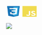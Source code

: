 <!DOCTYPE html>
<html>
<head>
</head>
<body>

</a>
    <div>
        <a rel="noopener noreferrer nofollow" href="https://raw.githubusercontent.com/devicons/devicon/master/icons/html5/html5-original.svg" target="_blank" <img align="center" alt="PaulloCruz-HTML" height="30" width="40" src="https://raw.githubusercontent.com/devicons/devicon/master/icons/html5/html5-original.svg" style="max-width: 100%;"></a>
        <a rel="noopener noreferrer nofollow" href="https://raw.githubusercontent.com/devicons/devicon/master/icons/html5/html5-original.svg" <img align="center" alt="PaulloCruz-HTML" height="30" width="40" src="https://raw.githubusercontent.com/devicons/devicon/master/icons/html5/html5-original.svg" style="max-width: 100%;"></a>
        <a rel="noopener noreferrer nofollow" href="https://raw.githubusercontent.com/devicons/devicon/master/icons/css3/css3-original.svg" target="_blank" ><img align="center" alt="PaulloCruz-CSS" height="30" width="40" src="https://raw.githubusercontent.com/devicons/devicon/master/icons/css3/css3-original.svg" style="max-width: 100%;"></a>
        <a rel="noopener noreferrer nofollow" href="https://raw.githubusercontent.com/devicons/devicon/master/icons/javascript/javascript-plain.svg" target="_blank"><img align="center" alt="PaulloCruz-Js" height="30" width="40" src="https://raw.githubusercontent.com/devicons/devicon/master/icons/javascript/javascript-plain.svg" style="max-width: 100%;"></a>
       <br>
        <br>
        <a href="https://www.instagram.com/paulosantanaa__/" target="_blank" <img src="https://camo.githubusercontent.com/acaa286597b43c96dc02b69b90de15a65c52063e31835b763a061cc815f64bac/68747470733a2f2f696d672e736869656c64732e696f2f62616467652f2d496e7374616772616d2d2532334534343035463f7374796c653d666f722d7468652d6261646765266c6f676f3d696e7374616772616d266c6f676f436f6c6f723d7768697465" data-canonical-src="https://img.shields.io/badge/-Instagram-%23E4405F?style=for-the-badge&amp;logo=instagram&amp;logoColor=white" style="max-width: 100%;"></a>
        <a href="mailto:paullo.cruz@hotmail.com" target="_blank"><img src="https://camo.githubusercontent.com/927d6b3961fa048ff7303daf291cb5869dfa25018997cf8c1373c2f6a85b1458/68747470733a2f2f696d672e736869656c64732e696f2f62616467652f2d476d61696c2d2532333333333f7374796c653d666f722d7468652d6261646765266c6f676f3d676d61696c266c6f676f436f6c6f723d7768697465" data-canonical-src="https://img.shields.io/badge/-Gmail-%23333?style=for-the-badge&amp;logo=gmail&amp;logoColor=white" style="max-width: 100%;"></a>
    </div>
    

</a>
</body>
</html>

